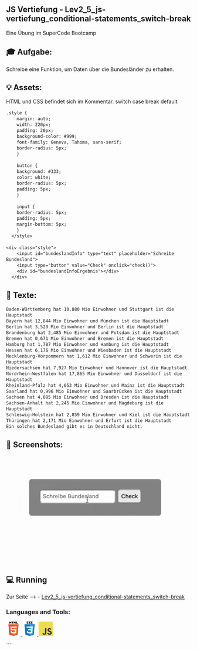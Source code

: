 ## JS Vertiefung - Lev2_5_js-vertiefung_conditional-statements_switch-break

Eine Übung im SuperCode Bootcamp

## 🎓 Aufgabe:

Schreibe eine Funktion, um Daten über die Bundesländer zu erhalten.

## 💡 Assets:

HTML und CSS befindet sich im Kommentar.
switch
case
break
default

```
.style {
  	margin: auto;
  	width: 220px;
  	padding: 20px;
  	background-color: #999;
  	font-family: Geneva, Tahoma, sans-serif;
  	border-radius: 5px;
	}

	button {
  	background: #333;
  	color: white;
  	border-radius: 5px;
  	padding: 5px;
	}

	input {
  	border-radius: 5px;
  	padding: 5px;
  	margin-bottom: 5px;
	}
  </style>

<div class="style">
	<input id="bundeslandInfo" type="text" placeholder="Schreibe Bundesland">
	<input type="button" value="Check" onclick="check()">
	<div id="bundeslandInfoErgebnis"></div>
  </div>
```

## 📝 Texte:

```
Baden-Württemberg hat 10,880 Mio Einwohner und Stuttgart ist die Hauptstadt
Bayern hat 12,844 Mio Einwohner und München ist die Hauptstadt
Berlin hat 3,520 Mio Einwohner und Berlin ist die Hauptstadt
Brandenburg hat 2,485 Mio Einwohner und Potsdam ist die Hauptstadt
Bremen hat 0,671 Mio Einwohner und Bremen ist die Hauptstadt
Hamburg hat 1,787 Mio Einwohner und Hamburg ist die Hauptstadt
Hessen hat 6,176 Mio Einwohner und Wiesbaden ist die Hauptstadt
Mecklenburg-Vorpommern hat 1,612 Mio Einwohner und Schwerin ist die Hauptstadt
Niedersachsen hat 7,927 Mio Einwohner und Hannover ist die Hauptstadt
Nordrhein-Westfalen hat 17,865 Mio Einwohner und Düsseldorf ist die Hauptstadt
Rheinland-Pfalz hat 4,053 Mio Einwohner und Mainz ist die Hauptstadt
Saarland hat 0,996 Mio Einwohner und Saarbrücken ist die Hauptstadt
Sachsen hat 4,085 Mio Einwohner und Dresden ist die Hauptstadt
Sachsen-Anhalt hat 2,245 Mio Einwohner und Magdeburg ist die Hauptstadt
Schleswig-Holstein hat 2,859 Mio Einwohner und Kiel ist die Hauptstadt
Thüringen hat 2,171 Mio Einwohner und Erfurt ist die Hauptstadt
Ein solches Bundesland gibt es in Deutschland nicht.
```

## 📸 Screenshots:

![App Screenshot](assets/img/screen.gif)

## 💻 Running

Zur Seite —> - [Lev2_5_js-vertiefung_conditional-statements_switch-break](https://mukkez.github.io/Bootcamp/tasks/Day_50/Lev2_5_js-vertiefung_conditional-statements_switch-break/)

<p align="left">
</p>

<h3 align="left">Languages and Tools:</h3>
<p align="left"> <a href="https://www.w3schools.com/html/" target="_blank" rel="noreferrer"> <img src="https://raw.githubusercontent.com/devicons/devicon/master/icons/html5/html5-original-wordmark.svg" alt="html5" width="40" height="40"/> </a>
<a href="https://www.w3schools.com/css/" target="_blank" rel="noreferrer"> <img src="https://raw.githubusercontent.com/devicons/devicon/master/icons/css3/css3-original-wordmark.svg" alt="css3" width="40" height="40"/> </a>
<a href="https://www.w3schools.com/css/" target="_blank" rel="noreferrer"> <img src="https://raw.githubusercontent.com/devicons/devicon/master/icons/javascript/javascript-original.svg" alt="css3" width="40" height="40"/> </a> </p>
````
